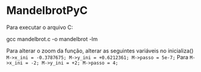 # MandelbrotPyC
Para executar o arquivo C:

gcc mandelbrot.c -o mandelbrot -lm

Para alterar o zoom da função, alterar as seguintes variáveis no inicializa()
    ``M->x_ini = -0.3787675;
    M->y_ini = +0.6212361;
    M->passo = 5e-7;``
Para
    ``M->x_ini = -2;
    M->y_ini = +2;
    M->passo = 4;``

